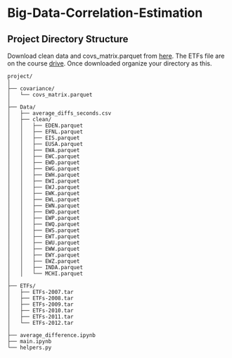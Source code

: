 # Big-Data-Correlation-Estimation

## Project Directory Structure
Download clean data and covs_matrix.parquet from [here]().
The ETFs file are on the course [drive](https://drive.switch.ch/index.php/s/0X3Je6DauQRzD2r?path=%2FETFs).
Once downloaded organize your directory as this.

```
project/
│
├── covariance/
│   └── covs_matrix.parquet
│
├── Data/
│   ├── average_diffs_seconds.csv
│   ├── clean/
│   │   ├── EDEN.parquet
│   │   ├── EFNL.parquet
│   │   ├── EIS.parquet
│   │   ├── EUSA.parquet
│   │   ├── EWA.parquet
│   │   ├── EWC.parquet
│   │   ├── EWD.parquet
│   │   ├── EWG.parquet
│   │   ├── EWH.parquet
│   │   ├── EWI.parquet
│   │   ├── EWJ.parquet
│   │   ├── EWK.parquet
│   │   ├── EWL.parquet
│   │   ├── EWN.parquet
│   │   ├── EWO.parquet
│   │   ├── EWP.parquet
│   │   ├── EWQ.parquet
│   │   ├── EWS.parquet
│   │   ├── EWT.parquet
│   │   ├── EWU.parquet
│   │   ├── EWW.parquet
│   │   ├── EWY.parquet
│   │   ├── EWZ.parquet
│   │   ├── INDA.parquet
│   │   └── MCHI.parquet
│
├── ETFs/
│   ├── ETFs-2007.tar
│   ├── ETFs-2008.tar
│   ├── ETFs-2009.tar
│   ├── ETFs-2010.tar
│   ├── ETFs-2011.tar
│   └── ETFs-2012.tar
│
├── average_difference.ipynb
├── main.ipynb
└── helpers.py
```